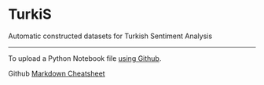 # TurkiS
Automatic constructed datasets for Turkish Sentiment Analysis 


---

To upload a Python Notebook file [using Github](https://reproducible-science-curriculum.github.io/sharing-RR-Jupyter/01-sharing-github/).

Github [Markdown Cheatsheet](https://github.com/adam-p/markdown-here/wiki/Markdown-Cheatsheet)

